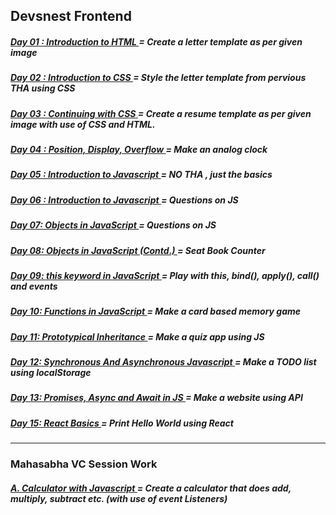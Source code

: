 ## Devsnest Frontend 

<h5>
    <a target="_blank" href="https://github.com/thisiskartikgupta/Devsnest-Frontend/blob/main/Day%2001%20-%20Introduction%20to%20HTML/index.html">
        Day 01 : Introduction to HTML
    </a>
     = Create a letter template as per given image 
</h5>

<h5>
    <a target="_blank" href="https://github.com/thisiskartikgupta/Devsnest-Frontend/blob/main/Day%2002%20-%20Introduction%20to%20CSS/index.html">
        Day 02 : Introduction to CSS
    </a>
     = Style the letter template from pervious THA using CSS
</h5>

<h5>
    <a target="_blank" href="https://github.com/thisiskartikgupta/Devsnest-Frontend/tree/main/Day%2003%20-%20Continuing%20with%20CSS/index.html">
        Day 03 : Continuing with CSS
    </a>
     = Create a resume template as per given image with use of CSS and HTML.
</h5>

<h5>
    <a target="_blank" href="https://github.com/thisiskartikgupta/Devsnest-Frontend/tree/main/Day%2004%20-%20Position%2C%20Display%2C%20Overflow/index.html">
        Day 04 : Position, Display, Overflow
    </a>
     = Make an analog clock
</h5>

<h5>
    <a target="_blank" href="https://github.com/thisiskartikgupta/Devsnest-Frontend/tree/main/Day%2005%20-%20Introduction%20to%20Javascript">
        Day 05 : Introduction to Javascript
    </a>
     = NO THA , just the basics
</h5>

<h5>
    <a target="_blank" href="https://github.com/thisiskartikgupta/Devsnest-Frontend/tree/main/Day%2006%20-%20Introduction%20to%20Javascript">
        Day 06 : Introduction to Javascript
    </a>
     = Questions on JS
</h5>

<h5>
    <a target="_blank" href="https://github.com/thisiskartikgupta/Devsnest-Frontend/tree/main/Day%2007%20-%20Objects%20in%20Javascript">
        Day 07: Objects in JavaScript
    </a>
     = Questions on JS
</h5>

<h5>
    <a target="_blank" href="https://thisiskartikgupta.github.io/Seat-Book-Count-JS/">
        Day 08: Objects in JavaScript (Contd.)
    </a>
     = Seat Book Counter
</h5>

<h5>
    <a target="_blank" href="https://github.com/thisiskartikgupta/Devsnest-Frontend/tree/main/Day%2009%20-%20JavaScript%20this%20keyword">
        Day 09: this keyword in JavaScript
    </a>
     = Play with this, bind(), apply(), call() and events
</h5>

<h5>
    <a target="_blank" href="https://thisiskartikgupta.github.io/MEMCARDS">
        Day 10: Functions in JavaScript
    </a>
     = Make a card based memory game
</h5>

<h5>
    <a target="_blank" href="https://github.com/thisiskartikgupta/Devsnest-Frontend/tree/main/Day%2011%20-%20Prototypical%20Inheritance%20in%20JS/Side%20Notes">
        Day 11: Prototypical Inheritance
    </a>
     = Make a quiz app using JS
</h5>

<h5>
    <a target="_blank" href="https://thisiskartikgupta.github.io/TODO-Lets-Do">
        Day 12: Synchronous And Asynchronous Javascript
    </a>
     = Make a TODO list using localStorage
</h5>

<h5>
    <a target="_blank" href="https://github.com/thisiskartikgupta/Devsnest-Frontend/tree/main/Day%2013%20-%20Promises%20%2C%20Async%20and%20Await%20in%20Javascript">
        Day 13: Promises, Async and Await in JS
    </a>
     = Make a website using API
</h5>

<h5>
    <a target="_blank" href="https://github.com/thisiskartikgupta/Devsnest-Frontend/tree/main/Day%2015%20-%20React%20Basics/THA">
        Day 15: React Basics
    </a>
     = Print Hello World using React
</h5>


--- 

### Mahasabha VC Session Work

<h5>
    <a target="_blank" href="https://github.com/thisiskartikgupta/Devsnest-Frontend/tree/main/0.%20Miscellaneous/Mahasabha%20VC%20Work/01.%20Calculator">
        A. Calculator with Javascript
    </a>
     = Create a calculator that does add, multiply, subtract etc. (with use of event Listeners)
</h5>


